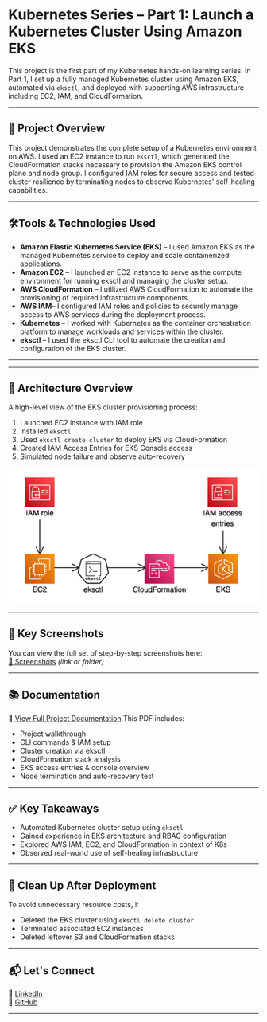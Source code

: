 # Kubernetes Series – Part 1: Launch a Kubernetes Cluster Using Amazon EKS

This project is the first part of my Kubernetes hands-on learning series. In Part 1, I set up a fully managed Kubernetes cluster using Amazon EKS, automated via `eksctl`, and deployed with supporting AWS infrastructure including EC2, IAM, and CloudFormation.

---

## 🚀 Project Overview

This project demonstrates the complete setup of a Kubernetes environment on AWS. I used an EC2 instance to run `eksctl`, which generated the CloudFormation stacks necessary to provision the Amazon EKS control plane and node group. I configured IAM roles for secure access and tested cluster resilience by terminating nodes to observe Kubernetes' self-healing capabilities.

---
## 🛠️Tools & Technologies Used
- **Amazon Elastic Kubernetes Service (EKS)** – I used Amazon EKS as the managed Kubernetes service to deploy and scale containerized applications.
- **Amazon EC2** – I launched an EC2 instance to serve as the compute environment for running eksctl and managing the cluster setup.
- **AWS CloudFormation** – I utilized AWS CloudFormation to automate the provisioning of required infrastructure components.
- **AWS IAM**– I configured IAM roles and policies to securely manage access to AWS services during the deployment process.
- **Kubernetes** – I worked with Kubernetes as the container orchestration platform to manage workloads and services within the cluster.
- **eksctl** – I used the eksctl CLI tool to automate the creation and configuration of the EKS cluster.


---

---

## 🧭 Architecture Overview

A high-level view of the EKS cluster provisioning process:

1. Launched EC2 instance with IAM role
2. Installed `eksctl` 
3. Used `eksctl create cluster` to deploy EKS via CloudFormation
4. Created IAM Access Entries for EKS Console access
5. Simulated node failure and observe auto-recovery

![Architecture Diagram](Screenshots/Project_Architecture.png)

---

## 📸 Key Screenshots

You can view the full set of step-by-step screenshots here:  
[📂 Screenshots](https://github.com/DeviSuhithaChundru/AWS-Projects/tree/main/Kubernetes/Screenshots) *(link or folder)*

---

## 📚 Documentation

📄 [View Full Project Documentation](https://github.com/DeviSuhithaChundru/AWS-Projects/blob/main/Kubernetes/Kubernetes_EKS_Cluster%20Deployment.pdf)
This PDF includes:

- Project walkthrough
- CLI commands & IAM setup
- Cluster creation via eksctl
- CloudFormation stack analysis
- EKS access entries & console overview
- Node termination and auto-recovery test

---

## ✅ Key Takeaways

- Automated Kubernetes cluster setup using `eksctl`
- Gained experience in EKS architecture and RBAC configuration
- Explored AWS IAM, EC2, and CloudFormation in context of K8s
- Observed real-world use of self-healing infrastructure

---

## 🧹 Clean Up After Deployment

To avoid unnecessary resource costs, I:

- Deleted the EKS cluster using `eksctl delete cluster`
- Terminated associated EC2 instances
- Deleted leftover S3 and CloudFormation stacks

---

## 📬 Let's Connect

🔗 [LinkedIn](https://www.linkedin.com/in/your-profile)  
🔗 [GitHub](https://github.com/DeviSuhithaChundru)

---


